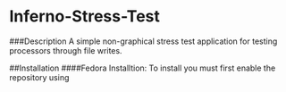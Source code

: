 # Inferno-Stress-Test
###Description
A simple non-graphical stress test application for testing processors through file writes. 

##Installation
####Fedora Installtion:
To install you must first enable the repository using 
